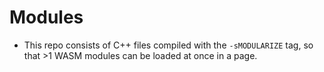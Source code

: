 # Modules

- This repo consists of C++ files compiled with the `-sMODULARIZE` tag, so that >1 WASM modules can be loaded at once in a page.


